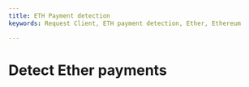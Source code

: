 ```yaml
---
title: ETH Payment detection
keywords: Request Client, ETH payment detection, Ether, Ethereum

---
```


# Detect Ether payments


